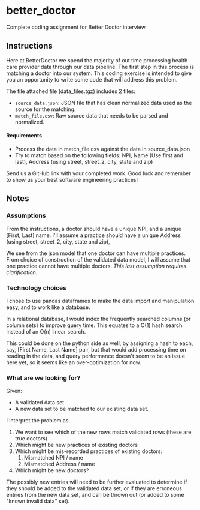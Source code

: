 # better_doctor

Complete coding assignment for Better Doctor interview.

## Instructions

Here at BetterDoctor we spend the majority of out time processing health care provider data through our data pipeline. The first step in this process is matching a doctor into our system. This coding exercise is intended to give you an opportunity to write some code that will address this problem.

The file attached file (data_files.tgz) includes 2 files:

* `source_data.json`: JSON file that has clean normalized data used as the source for the matching.
* `match_file.csv`: Raw source data that needs to be parsed and normalized.

#### Requirements
* Process the data in match_file.csv against the data in source_data.json
* Try to match based on the following fields: NPI, Name (Use first and last), Address (using street, street_2, city, state and zip)

Send us a GitHub link with your completed work. Good luck and remember to show us your best software engineering practices!


## Notes
### Assumptions

From the instructions, a doctor should have a unique NPI, and a unique [First, Last] name. I'll assume a practice should have a unique Address (using street, street_2, city, state and zip),

We see from the json model that one doctor can have multiple practices. From choice of construction of the validated data model, I will assume that one practice cannot have multiple doctors. *This last assumption requires clarification.*

### Technology choices
I chose to use pandas dataframes to make the data import and manipulation easy, and to work like a database.

In a relational database, I would index the frequently searched columns (or column sets) to improve query time. This equates to a O(1) hash search instead of an O(n) linear search.

This could be done on the python side as well, by assigning a hash to each, say, [First Name, Last Name] pair, but that would add processing time on reading in the data, and query performance doesn't seem to be an issue here yet, so it seems like an over-optimization for now.

### What are we looking for?
Given:

* A validated data set
* A new data set to be matched to our existing data set.

I interpret the problem as

1. We want to see which of the new rows match validated rows (these are true doctors)
1. Which might be new practices of existing doctors
1. Which might be mis-recorded practices of existing doctors:
    1. Mismatched NPI / name
    1. Mismatched Address / name
4. Which might be new doctors?

The possibly new entries will need to be further evaluated to determine if they should be added to the validated data set, or if they are erroneous entries from the new data set, and can be thrown out (or added to some "known invalid data" set).
